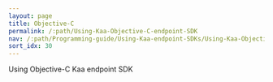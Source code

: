 ```yaml
---
layout: page
title: Objective-C
permalink: /:path/Using-Kaa-Objective-C-endpoint-SDK
nav: /:path/Programming-guide/Using-Kaa-endpoint-SDKs/Using-Kaa-Objective-C-endpoint-SDK
sort_idx: 30
---
```

Using Objective-C Kaa endpoint SDK